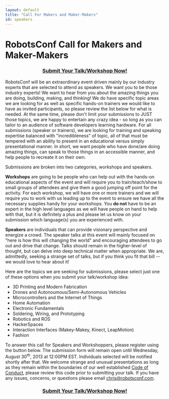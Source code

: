```yaml
---
layout: default
title: "Call For Makers and Maker-Makers"
id: speakers
---
```



# RobotsConf Call for Makers and Maker-Makers

<center>
      <h3 class='yellow-link'><a href="https://docs.google.com/forms/d/18DbPAAVAXlXFtKz6gWwZf8u2nHwzKH8kVuP8q1PGdQc/viewform">Submit Your Talk/Workshop Now!</a></h3>
      </center>

RobotsConf will be an extraordinary event driven mainly by our industry experts that are selected to attend as speakers. We want you to be those industry experts! We want to hear from you about the amazing things you are doing, building, making, and thinking! We do have specific topic areas we are looking for as well as specific hands-on trainers we would like to have as invited participants, so please review the list below for what is needed. At the same time, please don't limit your submissions to JUST those topics, we are happy to entertain any crazy idea - so long as you can tailor to an audience of software developers learning hardware. For all submissions (speaker or trainers), we are looking for training and speaking expertise balanced with "incredibleness" of topic, all of that must be tempered with an ability to present in an educational versus simply presentational manner. In short, we want people who have done/are doing amazing things, can speak to those things in an accessible manner, and help people to recreate it on their own.

Submissions are broken into two categories, workshops and speakers.

**Workshops** are going to be people who can help out with the hands-on educational aspects of the event and will require you to train/teach/show to small groups of attendees and give them a good jumping off point for the activity. For each workshop, we will have one or more trainers and we will require you to work with us leading up to the event to ensure we have all the necessary supplies handy for your workshops. You **do not** have to be an expert in the high level languages as we will have people on hand to help with that, but it is definitely a plus and please let us know on your submission which language(s) you are experienced with.

**Speakers** are individuals that can provide visionary perspective and energize a crowd. The speaker talks at this event will mainly focused on "here is how this will changing the world" and encouraging attendees to go out and drive that change. Talks should remain in the higher-level of thought, but can delve into deep technical matter when appropriate. We are, admittedly, seeking a strange set of talks, but if you think you fit that bill -- we would love to hear about it!


Here are the topics we are seeking for submissions, please select just one of these options when you submit your talk/workshop idea:

* 3D Printing and Modern Fabrication
* Drones and Autonoumous/Semi-Autonomous Vehicles
* Microcontrollers and the Internet of Things
* Home Automation
* Electronic Fundamentals
* Soldering, Wiring, and Prototyping
* Robotics and ROS
* HackerSpaces
* Interaction Interfaces (Makey-Makey, Kinect, LeapMotion)
* Fashion

To answer this call for Speakers and Workshoppers, please register using the button below. The submission form will remain open until Wednesday, August 30<sup>th</sup>, 2013 at 12:00PM EST. Individuals selected will be notified shortly after that. We welcome strange and unusual presentations as long as they remain within the boundaries of our well established [Code of Conduct](/codeofconduct.html), please review this code prior to submitting your talk. If you have any issues, concerns, or questions please email <a href="mailto:chris@robotsconf.com">chris@robotsconf.com</a>.
<center>
      <h3 class='yellow-link'><a href="https://docs.google.com/forms/d/18DbPAAVAXlXFtKz6gWwZf8u2nHwzKH8kVuP8q1PGdQc/viewform">Submit Your Talk/Workshop Now!</a></h3>
      </center>